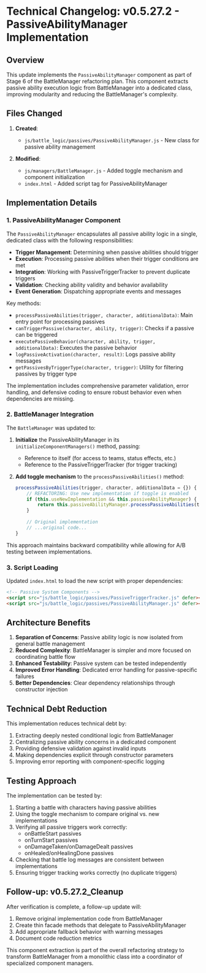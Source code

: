 # Technical Changelog: v0.5.27.2 - PassiveAbilityManager Implementation

## Overview

This update implements the `PassiveAbilityManager` component as part of Stage 6 of the BattleManager refactoring plan. This component extracts passive ability execution logic from BattleManager into a dedicated class, improving modularity and reducing the BattleManager's complexity.

## Files Changed

1. **Created**:
   - `js/battle_logic/passives/PassiveAbilityManager.js` - New class for passive ability management

2. **Modified**:
   - `js/managers/BattleManager.js` - Added toggle mechanism and component initialization
   - `index.html` - Added script tag for PassiveAbilityManager

## Implementation Details

### 1. PassiveAbilityManager Component

The `PassiveAbilityManager` encapsulates all passive ability logic in a single, dedicated class with the following responsibilities:

- **Trigger Management**: Determining when passive abilities should trigger
- **Execution**: Processing passive abilities when their trigger conditions are met
- **Integration**: Working with PassiveTriggerTracker to prevent duplicate triggers
- **Validation**: Checking ability validity and behavior availability
- **Event Generation**: Dispatching appropriate events and messages

Key methods:
- `processPassiveAbilities(trigger, character, additionalData)`: Main entry point for processing passives
- `canTriggerPassive(character, ability, trigger)`: Checks if a passive can be triggered
- `executePassiveBehavior(character, ability, trigger, additionalData)`: Executes the passive behavior
- `logPassiveActivation(character, result)`: Logs passive ability messages
- `getPassivesByTriggerType(character, trigger)`: Utility for filtering passives by trigger type

The implementation includes comprehensive parameter validation, error handling, and defensive coding to ensure robust behavior even when dependencies are missing.

### 2. BattleManager Integration

The `BattleManager` was updated to:

1. **Initialize** the PassiveAbilityManager in its `initializeComponentManagers()` method, passing:
   - Reference to itself (for access to teams, status effects, etc.)
   - Reference to the PassiveTriggerTracker (for trigger tracking)

2. **Add toggle mechanism** to the `processPassiveAbilities()` method:
   ```javascript
   processPassiveAbilities(trigger, character, additionalData = {}) {
       // REFACTORING: Use new implementation if toggle is enabled
       if (this.useNewImplementation && this.passiveAbilityManager) {
           return this.passiveAbilityManager.processPassiveAbilities(trigger, character, additionalData);
       }
       
       // Original implementation
       // ...original code...
   }
   ```

This approach maintains backward compatibility while allowing for A/B testing between implementations.

### 3. Script Loading

Updated `index.html` to load the new script with proper dependencies:
```html
<!-- Passive System Components -->
<script src="js/battle_logic/passives/PassiveTriggerTracker.js" defer></script>
<script src="js/battle_logic/passives/PassiveAbilityManager.js" defer></script>
```

## Architecture Benefits

1. **Separation of Concerns**: Passive ability logic is now isolated from general battle management
2. **Reduced Complexity**: BattleManager is simpler and more focused on coordinating battle flow
3. **Enhanced Testability**: Passive system can be tested independently
4. **Improved Error Handling**: Dedicated error handling for passive-specific failures
5. **Better Dependencies**: Clear dependency relationships through constructor injection

## Technical Debt Reduction

This implementation reduces technical debt by:

1. Extracting deeply nested conditional logic from BattleManager
2. Centralizing passive ability concerns in a dedicated component
3. Providing defensive validation against invalid inputs
4. Making dependencies explicit through constructor parameters
5. Improving error reporting with component-specific logging

## Testing Approach

The implementation can be tested by:

1. Starting a battle with characters having passive abilities
2. Using the toggle mechanism to compare original vs. new implementations
3. Verifying all passive triggers work correctly:
   - onBattleStart passives
   - onTurnStart passives
   - onDamageTaken/onDamageDealt passives
   - onHealed/onHealingDone passives
4. Checking that battle log messages are consistent between implementations
5. Ensuring trigger tracking works correctly (no duplicate triggers)

## Follow-up: v0.5.27.2_Cleanup

After verification is complete, a follow-up update will:

1. Remove original implementation code from BattleManager
2. Create thin facade methods that delegate to PassiveAbilityManager
3. Add appropriate fallback behavior with warning messages
4. Document code reduction metrics

This component extraction is part of the overall refactoring strategy to transform BattleManager from a monolithic class into a coordinator of specialized component managers.
